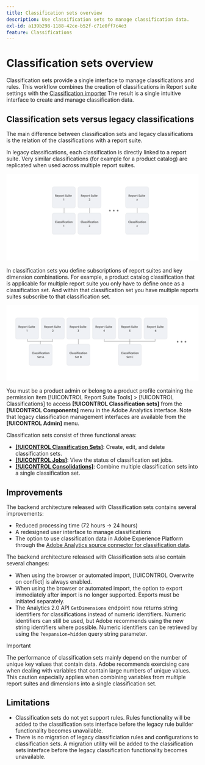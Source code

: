 ```yaml
---
title: Classification sets overview
description: Use classification sets to manage classification data.
exl-id: a139b298-1188-42ce-b52f-c71e0ff7c4e3
feature: Classifications
---
```

# Classification sets overview

Classification sets provide a single interface to manage classifications and rules. This workflow combines the creation of classifications in Report suite settings with the [Classification importer](/help/components/classifications/) The result is a single intuitive interface to create and manage classification data.

## Classification sets versus legacy classifications

The main difference between classification sets and legacy classifications is the relation of the classifications with a report suite. 

In legacy classifications, each classification is directly linked to a report suite. Very similar classifications (for example for a product catalog) are replicated when used across multiple report suites.

![Legacy classification](manage/assets/classifications-legacy.svg)

In classification sets you define subscriptions of report suites and key dimension combinations. For example, a product catalog classification that is applicable for multiple report suite you only have to define once as a classification set. And within that classification set you have multiple reports suites subscribe to that classification set.

![Classification sets](manage/assets/classifications-sets.svg)


You must be a product admin or belong to a product profile containing the permission item [!UICONTROL Report Suite Tools] > [!UICONTROL Classifications] to access **[!UICONTROL Classification sets]** from the **[!UICONTROL Components]** menu in the Adobe Analytics interface. Note that legacy classification management interfaces are available from the **[!UICONTROL Admin]** menu.

Classification sets consist of three functional areas:

* [**[!UICONTROL Classification Sets]**](manage/set-manager.md): Create, edit, and delete classification sets.
* [**[!UICONTROL Jobs]**](job-manager.md): View the status of classification set jobs.
* [**[!UICONTROL Consolidations]**](consolidations/manage.md): Combine multiple classification sets into a single classification set.

## Improvements

The backend architecture released with Classification sets contains several improvements:

* Reduced processing time (72 hours → 24 hours)
* A redesigned user interface to manage classifications
* The option to use classification data in Adobe Experience Platform through the [Adobe Analytics source connector for classification data](https://experienceleague.adobe.com/en/docs/experience-platform/sources/connectors/adobe-applications/classifications).

The backend architecture released with Classification sets also contain several changes:

* When using the browser or automated import, [!UICONTROL Overwrite on conflict] is always enabled.
* When using the browser or automated import, the option to export immediately after import is no longer supported. Exports must be initiated separately.
* The Analytics 2.0 API `GetDimensions` endpoint now returns string identifiers for classifications instead of numeric identifiers. Numeric identifiers can still be used, but Adobe recommends using the new string identifiers where possible. Numeric identifiers can be retrieved by using the `?expansion=hidden` query string parameter.

>[!IMPORTANT]
>
>The performance of classification sets mainly depend on the number of unique key values that contain data. Adobe recommends exercising care when dealing with variables that contain large numbers of unique values. This caution especially applies when combining variables from multiple report suites and dimensions into a single classification set.

## Limitations

* Classification sets do not yet support rules. Rules functionality will be added to the classification sets interface before the legacy rule builder functionality becomes unavailable.
* There is no migration of legacy classificiation rules and configurations to classification sets. A migration utility will be added to the classification sets interface before the legacy classification functionality becomes unavailable.




